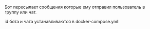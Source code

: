 Бот пересылает сообщения которые ему отправил пользователь в группу или чат.

id бота и чата устанавливаются в docker-compose.yml
